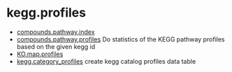 # kegg.profiles



+ [compounds.pathway.index](kegg.profiles/compounds.pathway.index.1) 
+ [compounds.pathway.profiles](kegg.profiles/compounds.pathway.profiles.1) Do statistics of the KEGG pathway profiles based on the given kegg id
+ [KO.map.profiles](kegg.profiles/KO.map.profiles.1) 
+ [kegg.category_profiles](kegg.profiles/kegg.category_profiles.1) create kegg catalog profiles data table
